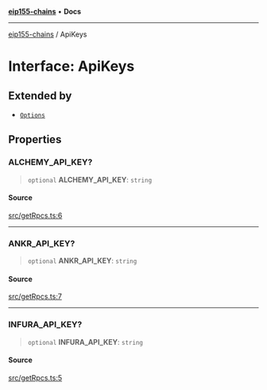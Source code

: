 [**eip155-chains**](../README.md) • **Docs**

***

[eip155-chains](../globals.md) / ApiKeys

# Interface: ApiKeys

## Extended by

- [`Options`](Options.md)

## Properties

### ALCHEMY\_API\_KEY?

> `optional` **ALCHEMY\_API\_KEY**: `string`

#### Source

[src/getRpcs.ts:6](https://github.com/ivanzzeth/eip155-chains/blob/6f2a5a19a2b6abc8eaaee80a1a2df751ae58747a/src/getRpcs.ts#L6)

***

### ANKR\_API\_KEY?

> `optional` **ANKR\_API\_KEY**: `string`

#### Source

[src/getRpcs.ts:7](https://github.com/ivanzzeth/eip155-chains/blob/6f2a5a19a2b6abc8eaaee80a1a2df751ae58747a/src/getRpcs.ts#L7)

***

### INFURA\_API\_KEY?

> `optional` **INFURA\_API\_KEY**: `string`

#### Source

[src/getRpcs.ts:5](https://github.com/ivanzzeth/eip155-chains/blob/6f2a5a19a2b6abc8eaaee80a1a2df751ae58747a/src/getRpcs.ts#L5)

